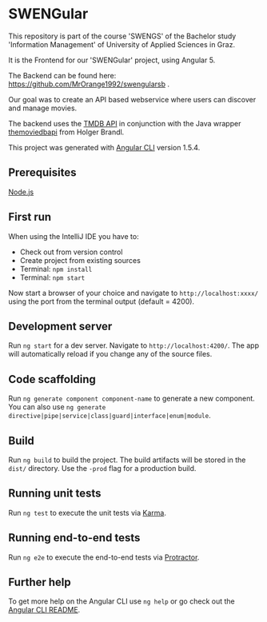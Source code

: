 # SWENGular

This repository is part of the course 'SWENGS' of the Bachelor study 'Information Management' of University of Applied Sciences in Graz.

It is the Frontend for our 'SWENGular' project, using Angular 5.

The Backend can be found here: https://github.com/MrOrange1992/swengularsb .

Our goal was to create an API based webservice where users can discover and manage movies.

The backend uses the [TMDB API](https://www.themoviedb.org/documentation/api) in conjunction with the Java wrapper [themoviedbapi](https://github.com/holgerbrandl/themoviedbapi) from Holger Brandl.

This project was generated with [Angular CLI](https://github.com/angular/angular-cli) version 1.5.4.

## Prerequisites

[Node.js](https://nodejs.org/)

## First run

When using the IntelliJ IDE you have to:
* Check out from version control
* Create project from existing sources
* Terminal: `npm install`
* Terminal: `npm start`

Now start a browser of your choice and navigate to `http://localhost:xxxx/` using the port from the terminal output (default = 4200).

## Development server

Run `ng start` for a dev server. Navigate to `http://localhost:4200/`. The app will automatically reload if you change any of the source files.

## Code scaffolding

Run `ng generate component component-name` to generate a new component. You can also use `ng generate directive|pipe|service|class|guard|interface|enum|module`.

## Build

Run `ng build` to build the project. The build artifacts will be stored in the `dist/` directory. Use the `-prod` flag for a production build.

## Running unit tests

Run `ng test` to execute the unit tests via [Karma](https://karma-runner.github.io).

## Running end-to-end tests

Run `ng e2e` to execute the end-to-end tests via [Protractor](http://www.protractortest.org/).

## Further help

To get more help on the Angular CLI use `ng help` or go check out the [Angular CLI README](https://github.com/angular/angular-cli/blob/master/README.md).
